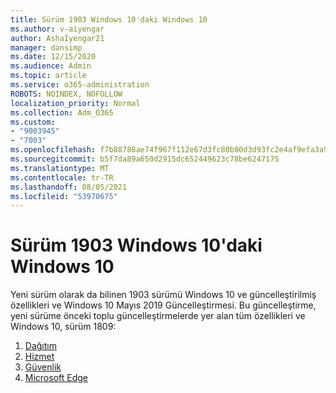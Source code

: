 ```yaml
---
title: Sürüm 1903 Windows 10'daki Windows 10
ms.author: v-aiyengar
author: AshaIyengar21
manager: dansimp
ms.date: 12/15/2020
ms.audience: Admin
ms.topic: article
ms.service: o365-administration
ROBOTS: NOINDEX, NOFOLLOW
localization_priority: Normal
ms.collection: Adm_O365
ms.custom:
- "9003945"
- "7003"
ms.openlocfilehash: f7b88788ae74f967f112e67d3fc80b80d3d93fc2e4af9efa3a977d16d1d70350
ms.sourcegitcommit: b5f7da89a650d2915dc652449623c78be6247175
ms.translationtype: MT
ms.contentlocale: tr-TR
ms.lasthandoff: 08/05/2021
ms.locfileid: "53970675"
---
```

# <a name="whats-new-in-windows-10-version-1903"></a>Sürüm 1903 Windows 10'daki Windows 10

Yeni sürüm olarak da bilinen 1903 sürümü Windows 10 ve güncelleştirilmiş özellikleri ve Windows 10 Mayıs 2019 Güncelleştirmesi. Bu güncelleştirme, yeni sürüme önceki toplu güncelleştirmelerde yer alan tüm özellikleri ve Windows 10, sürüm 1809:

1. [Dağıtım](https://go.microsoft.com/fwlink/?linkid=2114296)
1. [Hizmet](https://go.microsoft.com/fwlink/?linkid=2114493)
1. [Güvenlik](https://go.microsoft.com/fwlink/?linkid=2114297)
1. [Microsoft Edge](https://go.microsoft.com/fwlink/?linkid=2114298)
